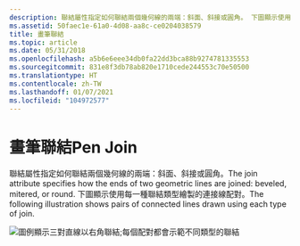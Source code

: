 ```yaml
---
description: 聯結屬性指定如何聯結兩個幾何線的兩端：斜面、斜接或圓角。 下圖顯示使用每一種聯結類型繪製的連接線配對。
ms.assetid: 50faec1e-61a0-4d08-aa8c-ce0204038579
title: 畫筆聯結
ms.topic: article
ms.date: 05/31/2018
ms.openlocfilehash: a5b6e6eee34db0fa22dd3bca88b9274781335553
ms.sourcegitcommit: 831e8f3db78ab820e1710cede244553c70e50500
ms.translationtype: HT
ms.contentlocale: zh-TW
ms.lasthandoff: 01/07/2021
ms.locfileid: "104972577"
---
```

# <a name="pen-join"></a><span data-ttu-id="23d55-104">畫筆聯結</span><span class="sxs-lookup"><span data-stu-id="23d55-104">Pen Join</span></span>

<span data-ttu-id="23d55-105">聯結屬性指定如何聯結兩個幾何線的兩端：斜面、斜接或圓角。</span><span class="sxs-lookup"><span data-stu-id="23d55-105">The join attribute specifies how the ends of two geometric lines are joined: beveled, mitered, or round.</span></span> <span data-ttu-id="23d55-106">下圖顯示使用每一種聯結類型繪製的連接線配對。</span><span class="sxs-lookup"><span data-stu-id="23d55-106">The following illustration shows pairs of connected lines drawn using each type of join.</span></span>

![圖例顯示三對直線以右角聯結;每個配對都會示範不同類型的聯結](images/cspen-05.png)

 

 



